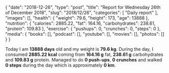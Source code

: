 {
    "date": "2018-12-26",
    "type": "post",
    "title": "Report for Wednesday 26th of December 2018",
    "slug": "2018\/12\/26",
    "categories": [
        "Daily report"
    ],
    "images": [],
    "health": {
        "weight": 79.6,
        "height": 173,
        "age": 13888
    },
    "nutrition": {
        "calories": 2885.22,
        "fat": 164.16,
        "carbohydrates": 238.61,
        "protein": 109.83
    },
    "exercise": {
        "pushups": 0,
        "crunches": 0,
        "steps": 0
    },
    "media": {
        "books": [],
        "podcast": [],
        "youtube": [],
        "movies": [],
        "photos": []
    }
}

Today I am <strong>13888 days</strong> old and my weight is <strong>79.6 kg</strong>. During the day, I consumed <strong>2885.22 kcal</strong> coming from <strong>164.16 g</strong> fat, <strong>238.61 g</strong> carbohydrates and <strong>109.83 g</strong> protein. Managed to do <strong>0 push-ups</strong>, <strong>0 crunches</strong> and walked <strong>0 steps</strong> during the day which is approximately <strong>0 km</strong>.